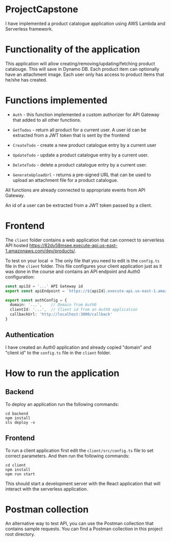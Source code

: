 # ProjectCapstone
I have implemented a product catalogue application using AWS Lambda and Serverless framework. 

# Functionality of the application

This application will allow creating/removing/updating/fetching product catalouge. This will save in Dynamo DB. Each product item can optionally have an attachment image. Each user only has access to product items that he/she has created.

# Functions implemented

* `Auth` - this function implemented a custom authorizer for API Gateway that added to all other functions.

* `GetTodos` -  return all product for a current user. A user id can be extracted from a JWT token that is sent by the frontend

* `CreateTodo` -  create a new product catalogue entry by a current user

* `UpdateTodo` - update a  product catalogue entry by a current user.

* `DeleteTodo` -  delete a  product catalogue entry by a current user.

* `GenerateUploadUrl` - returns a pre-signed URL that can be used to upload an attachment file for a product catalogue.

All functions are already connected to appropriate events from API Gateway.

An id of a user can be extracted from a JWT token passed by a client.


# Frontend

The `client` folder contains a web application that can connect to serverless API hosted https://82dy58msee.execute-api.us-east-1.amazonaws.com/dev/products/.

To test on your local -> The only file that you need to edit is the `config.ts` file in the `client` folder. This file configures your client application just as it was done in the course and contains an API endpoint and Auth0 configuration: 

```ts
const apiId = '...' API Gateway id
export const apiEndpoint = `https://${apiId}.execute-api.us-east-1.amazonaws.com/dev`

export const authConfig = {
  domain: '...',    // Domain from Auth0
  clientId: '...',  // Client id from an Auth0 application
  callbackUrl: 'http://localhost:3000/callback'
}
```

## Authentication

I have created an Auth0 application and already copied "domain" and "client id" to the `config.ts` file in the `client` folder.

# How to run the application

## Backend

To deploy an application run the following commands:

```
cd backend
npm install
sls deploy -v
```

## Frontend

To run a client application first edit the `client/src/config.ts` file to set correct parameters. And then run the following commands:

```
cd client
npm install
npm run start
```

This should start a development server with the React application that will interact with the serverless application.

# Postman collection

An alternative way to test  API, you can use the Postman collection that contains sample requests. You can find a Postman collection in this project root directory. 
